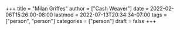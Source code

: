 +++
title = "Milan Griffes"
author = ["Cash Weaver"]
date = 2022-02-06T15:26:00-08:00
lastmod = 2022-07-13T20:34:34-07:00
tags = ["person", "person"]
categories = ["person"]
draft = false
+++
